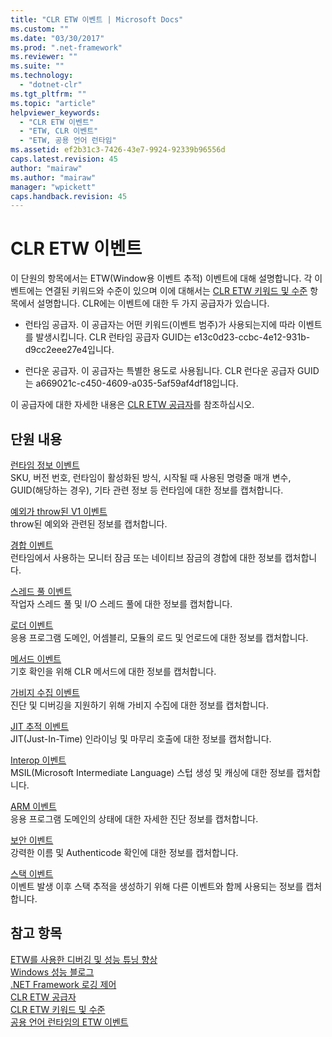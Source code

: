 ```yaml
---
title: "CLR ETW 이벤트 | Microsoft Docs"
ms.custom: ""
ms.date: "03/30/2017"
ms.prod: ".net-framework"
ms.reviewer: ""
ms.suite: ""
ms.technology: 
  - "dotnet-clr"
ms.tgt_pltfrm: ""
ms.topic: "article"
helpviewer_keywords: 
  - "CLR ETW 이벤트"
  - "ETW, CLR 이벤트"
  - "ETW, 공용 언어 런타임"
ms.assetid: ef2b31c3-7426-43e7-9924-92339b96556d
caps.latest.revision: 45
author: "mairaw"
ms.author: "mairaw"
manager: "wpickett"
caps.handback.revision: 45
---
```

# CLR ETW 이벤트
이 단원의 항목에서는 ETW\(Window용 이벤트 추적\) 이벤트에 대해 설명합니다.  각 이벤트에는 연결된 키워드와 수준이 있으며 이에 대해서는 [CLR ETW 키워드 및 수준](../../../docs/framework/performance/clr-etw-keywords-and-levels.md) 항목에서 설명합니다.  CLR에는 이벤트에 대한 두 가지 공급자가 있습니다.  
  
-   런타임 공급자. 이 공급자는 어떤 키워드\(이벤트 범주\)가 사용되는지에 따라 이벤트를 발생시킵니다.  CLR 런타임 공급자 GUID는 e13c0d23\-ccbc\-4e12\-931b\-d9cc2eee27e4입니다.  
  
-   런다운 공급자. 이 공급자는 특별한 용도로 사용됩니다.  CLR 런다운 공급자 GUID는 a669021c\-c450\-4609\-a035\-5af59af4df18입니다.  
  
 이 공급자에 대한 자세한 내용은 [CLR ETW 공급자](../../../docs/framework/performance/clr-etw-providers.md)를 참조하십시오.  
  
## 단원 내용  
 [런타임 정보 이벤트](../../../docs/framework/performance/runtime-information-etw-events.md)  
 SKU, 버전 번호, 런타임이 활성화된 방식, 시작될 때 사용된 명령줄 매개 변수, GUID\(해당하는 경우\), 기타 관련 정보 등 런타임에 대한 정보를 캡처합니다.  
  
 [예외가 throw된 V1 이벤트](../../../docs/framework/performance/exception-thrown-v1-etw-event.md)  
 throw된 예외와 관련된 정보를 캡처합니다.  
  
 [경합 이벤트](../../../docs/framework/performance/contention-etw-events.md)  
 런타임에서 사용하는 모니터 잠금 또는 네이티브 잠금의 경합에 대한 정보를 캡처합니다.  
  
 [스레드 풀 이벤트](../../../docs/framework/performance/thread-pool-etw-events.md)  
 작업자 스레드 풀 및 I\/O 스레드 풀에 대한 정보를 캡처합니다.  
  
 [로더 이벤트](../../../docs/framework/performance/loader-etw-events.md)  
 응용 프로그램 도메인, 어셈블리, 모듈의 로드 및 언로드에 대한 정보를 캡처합니다.  
  
 [메서드 이벤트](../../../docs/framework/performance/method-etw-events.md)  
 기호 확인을 위해 CLR 메서드에 대한 정보를 캡처합니다.  
  
 [가비지 수집 이벤트](../../../docs/framework/performance/garbage-collection-etw-events.md)  
 진단 및 디버깅을 지원하기 위해 가비지 수집에 대한 정보를 캡처합니다.  
  
 [JIT 추적 이벤트](../../../docs/framework/performance/jit-tracing-etw-events.md)  
 JIT\(Just\-In\-Time\) 인라이닝 및 마무리 호출에 대한 정보를 캡처합니다.  
  
 [Interop 이벤트](../../../docs/framework/performance/interop-etw-events.md)  
 MSIL\(Microsoft Intermediate Language\) 스텁 생성 및 캐싱에 대한 정보를 캡처합니다.  
  
 [ARM 이벤트](../../../docs/framework/performance/application-domain-resource-monitoring-arm-etw-events.md)  
 응용 프로그램 도메인의 상태에 대한 자세한 진단 정보를 캡처합니다.  
  
 [보안 이벤트](../../../docs/framework/performance/security-etw-events.md)  
 강력한 이름 및 Authenticode 확인에 대한 정보를 캡처합니다.  
  
 [스택 이벤트](../../../docs/framework/performance/stack-etw-event.md)  
 이벤트 발생 이후 스택 추적을 생성하기 위해 다른 이벤트와 함께 사용되는 정보를 캡처합니다.  
  
## 참고 항목  
 [ETW를 사용한 디버깅 및 성능 튜닝 향상](http://go.microsoft.com/fwlink/?LinkId=179696)   
 [Windows 성능 블로그](http://go.microsoft.com/fwlink/?LinkId=179509)   
 [.NET Framework 로깅 제어](../../../docs/framework/performance/controlling-logging.md)   
 [CLR ETW 공급자](../../../docs/framework/performance/clr-etw-providers.md)   
 [CLR ETW 키워드 및 수준](../../../docs/framework/performance/clr-etw-keywords-and-levels.md)   
 [공용 언어 런타임의 ETW 이벤트](../../../docs/framework/performance/etw-events-in-the-common-language-runtime.md)